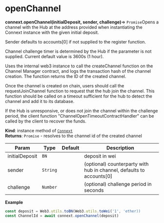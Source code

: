 # openChannel

**connext.openChannel\(**initialDeposit, sender, challenge**\)**⇒ `Promise`Opens a channel with the Hub at the address provided when instantiating the Connext instance with the given initial deposit.

Sender defaults to accounts\[0\] if not supplied to the register function.

Channel challenge timer is determined by the Hub if the parameter is not supplied. Current default value is 3600s \(1 hour\).

Uses the internal web3 instance to call the createChannel function on the Channel Manager contract, and logs the transaction hash of the channel creation. The function returns the ID of the created channel.

Once the channel is created on chain, users should call the requestJoinChannel function to request that the hub join the channel. This function should be called on a timeout sufficient for the hub to detect the channel and add it to its database.

If the Hub is unresponsive, or does not join the channel within the challenge period, the client function "ChannelOpenTimeoutContractHandler" can be called by the client to recover the funds.

**Kind**: instance method of [`Connext`](../connext-client/#Connext)  
**Returns**: `Promise` - resolves to the channel id of the created channel

| Param | Type | Default | Description |
| --- | --- | --- | --- |
| initialDeposit | `BN` |  | deposit in wei |
| sender | `String` |  | \(optional\) counterparty with hub in channel, defaults to accounts\[0\] |
| challenge | `Number` |  | \(optional\) challenge period in seconds |

**Example**

```javascript
const deposit = Web3.utils.toBN(Web3.utils.toWei('1', 'ether))
const ChannelId = await connext.openChannel(deposit)
```

